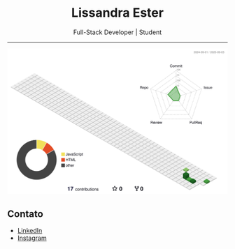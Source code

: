 <h1 align="center">Lissandra Ester</h1>

<p align="center">
  Full-Stack Developer | Student
</p>

---

![](./profile-3d-contrib/profile-season-animate.svg)

## Contato

- [LinkedIn](https://www.linkedin.com/in/lissandra-santos-39866/)
- [Instagram](https://www.instagram.com/lliss_ester)


